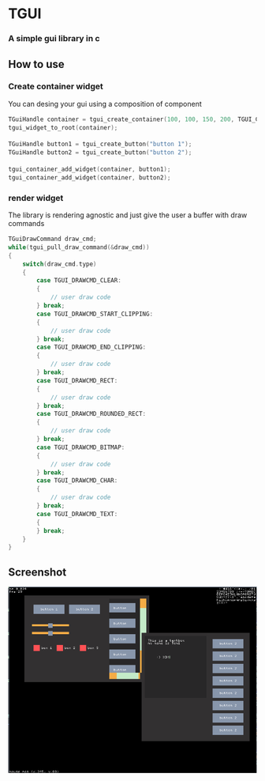 # TGUI
### A simple gui library in c
## How to use
### Create container widget
You can desing your gui using a composition of component
```c
TGuiHandle container = tgui_create_container(100, 100, 150, 200, TGUI_CONTAINER_DYNAMIC, TGUI_LAYOUT_VERTICAL, true, 5);
tgui_widget_to_root(container);

TGuiHandle button1 = tgui_create_button("button 1");
TGuiHandle button2 = tgui_create_button("button 2");

tgui_container_add_widget(container, button1);
tgui_container_add_widget(container, button2);
```
### render widget
The library is rendering agnostic and just give the user a buffer with draw commands
```c
TGuiDrawCommand draw_cmd;
while(tgui_pull_draw_command(&draw_cmd))
{
    switch(draw_cmd.type)
    {
        case TGUI_DRAWCMD_CLEAR:
        {
            // user draw code
        } break;
        case TGUI_DRAWCMD_START_CLIPPING:
        {
            // user draw code
        } break;
        case TGUI_DRAWCMD_END_CLIPPING:
        {
            // user draw code
        } break;
        case TGUI_DRAWCMD_RECT:
        {
            // user draw code
        } break;
        case TGUI_DRAWCMD_ROUNDED_RECT:
        {
            // user draw code
        } break;
        case TGUI_DRAWCMD_BITMAP:
        {
            // user draw code
        } break;
        case TGUI_DRAWCMD_CHAR:
        {
            // user draw code
        } break;
        case TGUI_DRAWCMD_TEXT:
        {
        } break;
    }
}
```
## Screenshot
![example 1](data/example1.png)


